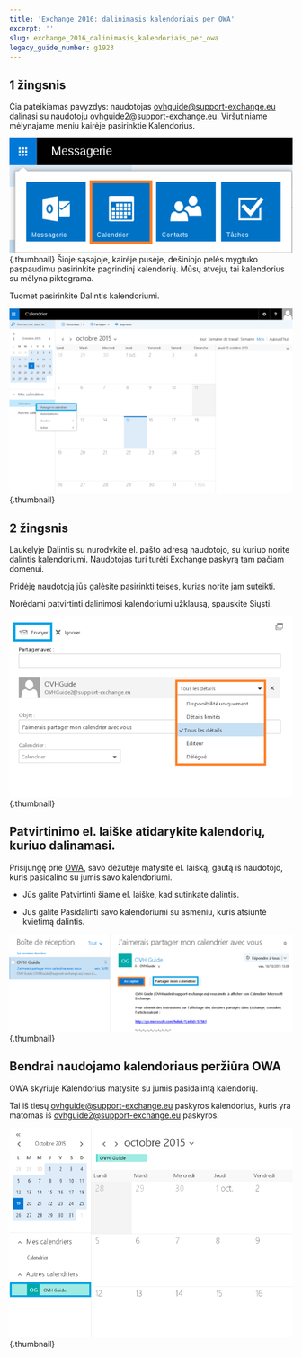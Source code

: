 ```yaml
---
title: 'Exchange 2016: dalinimasis kalendoriais per OWA'
excerpt: ''
slug: exchange_2016_dalinimasis_kalendoriais_per_owa
legacy_guide_number: g1923
---
```



## 1 žingsnis
Čia pateikiamas pavyzdys: naudotojas ovhguide@support-exchange.eu dalinasi su naudotoju ovhguide2@support-exchange.eu.
Viršutiniame mėlynajame meniu kairėje pasirinktie Kalendorius.

![](images/img_2950.jpg){.thumbnail}
Šioje sąsajoje, kairėje pusėje, dešiniojo pelės mygtuko paspaudimu pasirinkite pagrindinį kalendorių. Mūsų atveju, tai kalendorius su mėlyna piktograma.

Tuomet pasirinkite Dalintis kalendoriumi.

![](images/img_2951.jpg){.thumbnail}


## 2 žingsnis
Laukelyje Dalintis su nurodykite el. pašto adresą naudotojo, su kuriuo norite dalintis kalendoriumi. Naudotojas turi turėti Exchange paskyrą tam pačiam domenui.

Pridėję naudotoją jūs galėsite pasirinkti teises, kurias norite jam suteikti.

Norėdami patvirtinti dalinimosi kalendoriumi užklausą, spauskite Siųsti.

![](images/img_2966.jpg){.thumbnail}


## Patvirtinimo el. laiške atidarykite kalendorių, kuriuo dalinamasi.
Prisijungę prie [OWA](https://ex.mail.ovh.net/owa), savo dėžutėje matysite el. laišką, gautą iš naudotojo, kuris pasidalino su jumis savo kalendoriumi.


- Jūs galite Patvirtinti šiame el. laiške, kad sutinkate dalintis. 

- Jūs galite Pasidalinti savo kalendoriumi su asmeniu, kuris atsiuntė kvietimą dalintis.



![](images/img_2973.jpg){.thumbnail}


## Bendrai naudojamo kalendoriaus peržiūra OWA
OWA skyriuje Kalendorius matysite su jumis pasidalintą kalendorių.

Tai iš tiesų ovhguide@support-exchange.eu paskyros kalendorius, kuris yra matomas iš ovhguide2@support-exchange.eu paskyros.

![](images/img_2974.jpg){.thumbnail}

